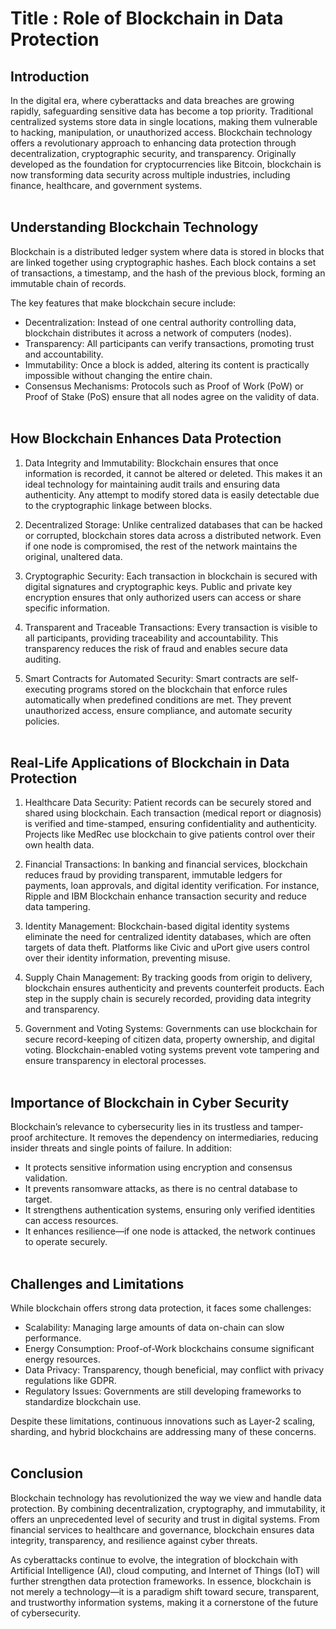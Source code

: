 # Title : Role of Blockchain in Data Protection
## Introduction

In the digital era, where cyberattacks and data breaches are growing rapidly, safeguarding sensitive data has become a top priority. Traditional centralized systems store data in single locations, making them vulnerable to hacking, manipulation, or unauthorized access. Blockchain technology offers a revolutionary approach to enhancing data protection through decentralization, cryptographic security, and transparency. Originally developed as the foundation for cryptocurrencies like Bitcoin, blockchain is now transforming data security across multiple industries, including finance, healthcare, and government systems.<br><br>

## Understanding Blockchain Technology

Blockchain is a distributed ledger system where data is stored in blocks that are linked together using cryptographic hashes. Each block contains a set of transactions, a timestamp, and the hash of the previous block, forming an immutable chain of records.

The key features that make blockchain secure include:

- Decentralization: Instead of one central authority controlling data, blockchain distributes it across a network of computers (nodes).
- Transparency: All participants can verify transactions, promoting trust and accountability.
- Immutability: Once a block is added, altering its content is practically impossible without changing the entire chain.
- Consensus Mechanisms: Protocols such as Proof of Work (PoW) or Proof of Stake (PoS) ensure that all nodes agree on the validity of data.<br><br>

## How Blockchain Enhances Data Protection

1. Data Integrity and Immutability:
Blockchain ensures that once information is recorded, it cannot be altered or deleted. This makes it an ideal technology for maintaining audit trails and ensuring data authenticity. Any attempt to modify stored data is easily detectable due to the cryptographic linkage between blocks.

2. Decentralized Storage:
Unlike centralized databases that can be hacked or corrupted, blockchain stores data across a distributed network. Even if one node is compromised, the rest of the network maintains the original, unaltered data.

3. Cryptographic Security:
Each transaction in blockchain is secured with digital signatures and cryptographic keys. Public and private key encryption ensures that only authorized users can access or share specific information.

4. Transparent and Traceable Transactions:
Every transaction is visible to all participants, providing traceability and accountability. This transparency reduces the risk of fraud and enables secure data auditing.

5. Smart Contracts for Automated Security:
Smart contracts are self-executing programs stored on the blockchain that enforce rules automatically when predefined conditions are met. They prevent unauthorized access, ensure compliance, and automate security policies.<br><br>

## Real-Life Applications of Blockchain in Data Protection

1. Healthcare Data Security:
Patient records can be securely stored and shared using blockchain. Each transaction (medical report or diagnosis) is verified and time-stamped, ensuring confidentiality and authenticity. Projects like MedRec use blockchain to give patients control over their own health data.

2. Financial Transactions:
In banking and financial services, blockchain reduces fraud by providing transparent, immutable ledgers for payments, loan approvals, and digital identity verification. For instance, Ripple and IBM Blockchain enhance transaction security and reduce data tampering.

3. Identity Management:
Blockchain-based digital identity systems eliminate the need for centralized identity databases, which are often targets of data theft. Platforms like Civic and uPort give users control over their identity information, preventing misuse.

4. Supply Chain Management:
By tracking goods from origin to delivery, blockchain ensures authenticity and prevents counterfeit products. Each step in the supply chain is securely recorded, providing data integrity and transparency.

5. Government and Voting Systems:
Governments can use blockchain for secure record-keeping of citizen data, property ownership, and digital voting. Blockchain-enabled voting systems prevent vote tampering and ensure transparency in electoral processes.<br><br>

## Importance of Blockchain in Cyber Security

Blockchain’s relevance to cybersecurity lies in its trustless and tamper-proof architecture. It removes the dependency on intermediaries, reducing insider threats and single points of failure. In addition:

- It protects sensitive information using encryption and consensus validation.
- It prevents ransomware attacks, as there is no central database to target.
- It strengthens authentication systems, ensuring only verified identities can access resources.
- It enhances resilience—if one node is attacked, the network continues to operate securely.<br><br>

## Challenges and Limitations

While blockchain offers strong data protection, it faces some challenges:

- Scalability: Managing large amounts of data on-chain can slow performance.
- Energy Consumption: Proof-of-Work blockchains consume significant energy resources.
- Data Privacy: Transparency, though beneficial, may conflict with privacy regulations like GDPR.
- Regulatory Issues: Governments are still developing frameworks to standardize blockchain use.

Despite these limitations, continuous innovations such as Layer-2 scaling, sharding, and hybrid blockchains are addressing many of these concerns.<br><br>

## Conclusion

Blockchain technology has revolutionized the way we view and handle data protection. By combining decentralization, cryptography, and immutability, it offers an unprecedented level of security and trust in digital systems. From financial services to healthcare and governance, blockchain ensures data integrity, transparency, and resilience against cyber threats.

As cyberattacks continue to evolve, the integration of blockchain with Artificial Intelligence (AI), cloud computing, and Internet of Things (IoT) will further strengthen data protection frameworks. In essence, blockchain is not merely a technology—it is a paradigm shift toward secure, transparent, and trustworthy information systems, making it a cornerstone of the future of cybersecurity.
